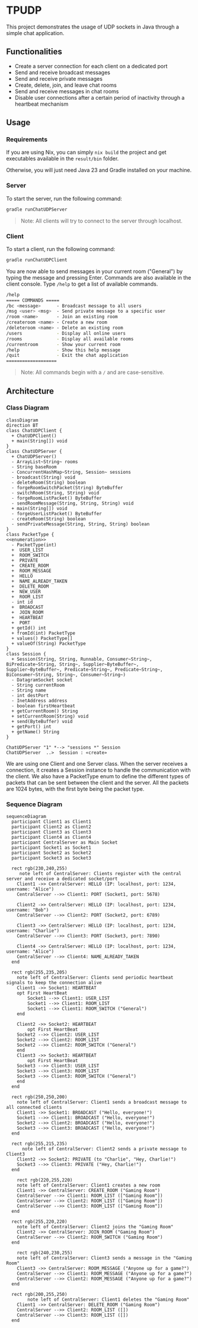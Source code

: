 # TPUDP

This project demonstrates the usage of UDP sockets in Java through a simple chat application.

## Functionalities

- Create a server connection for each client on a dedicated port
- Send and receive broadcast messages
- Send and receive private messages
- Create, delete, join, and leave chat rooms
- Send and receive messages in chat rooms
- Disable user connections after a certain period of inactivity through a heartbeat mechanism

## Usage

### Requirements

If you are using Nix, you can simply `nix build` the project and get executables available in the `result/bin` folder.

Otherwise, you will just need Java 23 and Gradle installed on your machine.

### Server

To start the server, run the following command:

```bash
gradle runChatUDPServer
```

> Note: All clients will try to connect to the server through localhost.

### Client

To start a client, run the following command:

```bash
gradle runChatUDPClient
```

You are now able to send messages in your current room ("General") by typing the message and pressing Enter.
Commands are also available in the client console.
Type `/help` to get a list of available commands.
```bash
/help
===== COMMANDS =====
/bc <message>      - Broadcast message to all users
/msg <user> <msg>  - Send private message to a specific user
/room <name>       - Join an existing room
/createroom <name> - Create a new room
/deleteroom <name> - Delete an existing room
/users             - Display all online users
/rooms             - Display all available rooms
/currentroom       - Show your current room
/help              - Show this help message
/quit              - Exit the chat application
===================
```

> Note: All commands begin with a `/` and are case-sensitive.

## Architecture

### Class Diagram

```mermaid
classDiagram
direction BT
class ChatUDPClient {
  + ChatUDPClient()
  + main(String[]) void
}
class ChatUDPServer {
  + ChatUDPServer()
  - ArrayList~String~ rooms
  - String baseRoom
  - ConcurrentHashMap~String, Session~ sessions
  - broadcast(String) void
  - deleteRoom(String) boolean
  - forgeRoomSwitchPacket(String) ByteBuffer
  - switchRoom(String, String) void
  - forgeRoomListPacket() ByteBuffer
  - sendRoomMessage(String, String, String) void
  + main(String[]) void
  - forgeUserListPacket() ByteBuffer
  - createRoom(String) boolean
  - sendPrivateMessage(String, String, String) boolean
}
class PacketType {
<<enumeration>>
  - PacketType(int)
  +  USER_LIST
  +  ROOM_SWITCH
  +  PRIVATE
  +  CREATE_ROOM
  +  ROOM_MESSAGE
  +  HELLO
  +  NAME_ALREADY_TAKEN
  +  DELETE_ROOM
  +  NEW_USER
  +  ROOM_LIST
  - int id
  +  BROADCAST
  +  JOIN_ROOM
  +  HEARTBEAT
  +  PORT
  + getId() int
  + fromId(int) PacketType
  + values() PacketType[]
  + valueOf(String) PacketType
}
class Session {
  + Session(String, String, Runnable, Consumer~String~, BiPredicate~String, String~, Supplier~ByteBuffer~, Supplier~ByteBuffer~, Predicate~String~, Predicate~String~, BiConsumer~String, String~, Consumer~String~)
  - DatagramSocket socket
  - String currentRoom
  - String name
  - int destPort
  - InetAddress address
  - boolean firstHeartbeat
  + getCurrentRoom() String
  + setCurrentRoom(String) void
  + send(ByteBuffer) void
  + getPort() int
  + getName() String
}

ChatUDPServer "1" *--> "sessions *" Session
ChatUDPServer  ..>  Session : «create»
```

We are using one Client and one Server class.
When the server receives a connection, it creates a Session instance to handle the communication with the client.
We also have a PacketType enum to define the different types of packets that can be sent between the client and the server.
All the packets are 1024 bytes, with the first byte being the packet type.

### Sequence Diagram

```mermaid
sequenceDiagram
  participant Client1 as Client1
  participant Client2 as Client2
  participant Client3 as Client3
  participant Client4 as Client4
  participant CentralServer as Main Socket
  participant Socket1 as Socket1
  participant Socket2 as Socket2
  participant Socket3 as Socket3

  rect rgb(230,240,255)
     note left of CentralServer: Clients register with the central server and receive a dedicated socket/port
    Client1 ->> CentralServer: HELLO (IP: localhost, port: 1234, username: "Alice")
    CentralServer -->> Client1: PORT (Socket1, port: 5678)

    Client2 ->> CentralServer: HELLO (IP: localhost, port: 1234, username: "Bob")
    CentralServer -->> Client2: PORT (Socket2, port: 6789)

    Client3 ->> CentralServer: HELLO (IP: localhost, port: 1234, username: "Charlie")
    CentralServer -->> Client3: PORT (Socket3, port: 7890)

    Client4 ->> CentralServer: HELLO (IP: localhost, port: 1234, username: "Alice")
    CentralServer -->> Client4: NAME_ALREADY_TAKEN
  end

  rect rgb(255,235,205)
    note left of CentralServer: Clients send periodic heartbeat signals to keep the connection alive
    Client1 ->> Socket1: HEARTBEAT
    opt First HeartBeat
        Socket1 -->> Client1: USER_LIST
        Socket1 -->> Client1: ROOM_LIST
        Socket1 -->> Client1: ROOM_SWITCH ("General")
    end

    Client2 ->> Socket2: HEARTBEAT
        opt First HeartBeat
    Socket2 -->> Client2: USER_LIST
    Socket2 -->> Client2: ROOM_LIST
    Socket2 -->> Client2: ROOM_SWITCH ("General")
    end
    Client3 ->> Socket3: HEARTBEAT
        opt First HeartBeat
    Socket3 -->> Client3: USER_LIST
    Socket3 -->> Client3: ROOM_LIST
    Socket3 -->> Client3: ROOM_SWITCH ("General")
    end
  end

  rect rgb(250,250,200)
    note left of CentralServer: Client1 sends a broadcast message to all connected clients
    Client1 ->> Socket1: BROADCAST ("Hello, everyone!")
    Socket1 -->> Client1: BROADCAST ("Hello, everyone!")
    Socket2 -->> Client2: BROADCAST ("Hello, everyone!")
    Socket3 -->> Client3: BROADCAST ("Hello, everyone!")
  end

  rect rgb(255,215,235)
      note left of CentralServer: Client2 sends a private message to Client3
    Client2 ->> Socket2: PRIVATE (to "Charlie", "Hey, Charlie!")
    Socket3 -->> Client3: PRIVATE ("Hey, Charlie!")
  end

    rect rgb(220,255,220)
    note left of CentralServer: Client1 creates a new room
    Client1 ->> CentralServer: CREATE_ROOM ("Gaming Room")
    CentralServer -->> Client1: ROOM_LIST (["Gaming Room"])
    CentralServer -->> Client2: ROOM_LIST (["Gaming Room"])
    CentralServer -->> Client3: ROOM_LIST (["Gaming Room"])
  end

  rect rgb(255,220,220)
    note left of CentralServer: Client2 joins the "Gaming Room"
    Client2 ->> CentralServer: JOIN_ROOM ("Gaming Room")
    CentralServer -->> Client2: ROOM_SWITCH ("Gaming Room")
  end

    rect rgb(240,230,255)
    note left of CentralServer: Client3 sends a message in the "Gaming Room"
    Client3 ->> CentralServer: ROOM_MESSAGE ("Anyone up for a game?")
    CentralServer -->> Client1: ROOM_MESSAGE ("Anyone up for a game?")
    CentralServer -->> Client2: ROOM_MESSAGE ("Anyone up for a game?")
  end

  rect rgb(200,255,250)
        note left of CentralServer: Client1 deletes the "Gaming Room"
    Client1 ->> CentralServer: DELETE_ROOM ("Gaming Room")
    CentralServer -->> Client2: ROOM_LIST ([])
    CentralServer -->> Client3: ROOM_LIST ([])
  end
```
